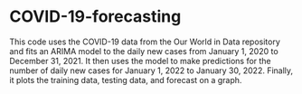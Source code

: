 # COVID-19-forecasting
This code uses the COVID-19 data from the Our World in Data repository and fits an ARIMA model to the daily new cases from January 1, 2020 to December 31, 2021. It then uses the model to make predictions for the number of daily new cases for January 1, 2022 to January 30, 2022. Finally, it plots the training data, testing data, and forecast on a graph.
